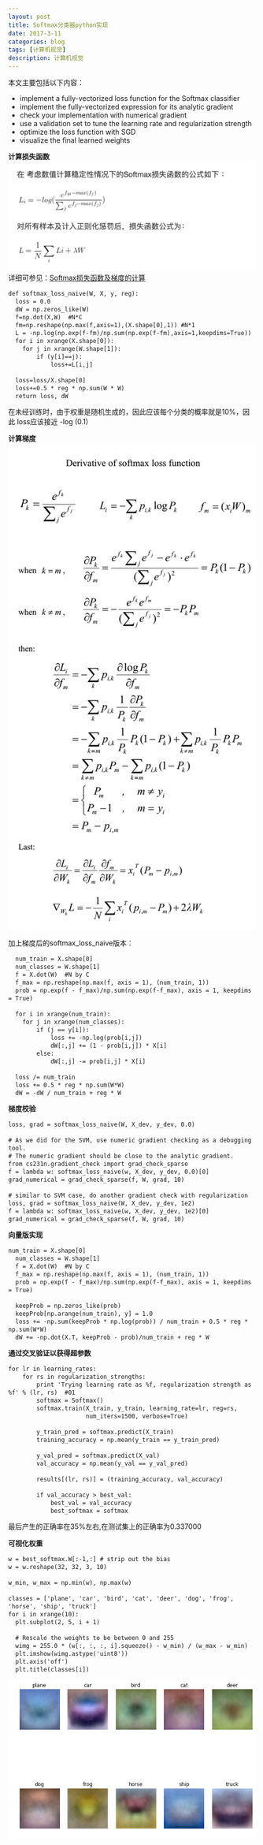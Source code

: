```yaml
---
layout: post
title: Softmax分类器python实现
date: 2017-3-11
categories: blog
tags: [计算机视觉]
description: 计算机视觉
---
```


本文主要包括以下内容：        

- implement a fully-vectorized loss function for the Softmax classifier
- implement the fully-vectorized expression for its analytic gradient
- check your implementation with numerical gradient
- use a validation set to tune the learning rate and regularization strength
- optimize the loss function with SGD
- visualize the final learned weights

**计算损失函数**           
![](https://raw.githubusercontent.com/whuhan2013/myImage/master/cs231n/chapter9/p1.png)
详细可参见：[Softmax损失函数及梯度的计算](https://zhuanlan.zhihu.com/p/21485970)       

```
def softmax_loss_naive(W, X, y, reg):
  loss = 0.0
  dW = np.zeros_like(W)
  f=np.dot(X,W)  #N*C
  fm=np.reshape(np.max(f,axis=1),(X.shape[0],1)) #N*1
  L = -np.log(np.exp(f-fm)/np.sum(np.exp(f-fm),axis=1,keepdims=True))
  for i in xrange(X.shape[0]):
    for j in xrange(W.shape[1]):
        if (y[i]==j):
            loss+=L[i,j]
            
  loss=loss/X.shape[0]
  loss+=0.5 * reg * np.sum(W * W)
  return loss, dW
```

在未经训练时，由于权重是随机生成的，因此应该每个分类的概率就是10%，因此 loss应该接近 -log (0.1) 

**计算梯度**         
![](https://raw.githubusercontent.com/whuhan2013/myImage/master/cs231n/chapter9/p2.png)

加上梯度后的softmax_loss_naive版本：

```
  num_train = X.shape[0]
  num_classes = W.shape[1]  
  f = X.dot(W)  #N by C
  f_max = np.reshape(np.max(f, axis = 1), (num_train, 1))
  prob = np.exp(f - f_max)/np.sum(np.exp(f-f_max), axis = 1, keepdims = True)
  
  for i in xrange(num_train):
    for j in xrange(num_classes):
        if (j == y[i]):
            loss += -np.log(prob[i,j])
            dW[:,j] += (1 - prob[i,j]) * X[i]
        else:
            dW[:,j] -= prob[i,j] * X[i]
            
  loss /= num_train
  loss += 0.5 * reg * np.sum(W*W)
  dW = -dW / num_train + reg * W
```

**梯度校验**         

```
loss, grad = softmax_loss_naive(W, X_dev, y_dev, 0.0)

# As we did for the SVM, use numeric gradient checking as a debugging tool.
# The numeric gradient should be close to the analytic gradient.
from cs231n.gradient_check import grad_check_sparse
f = lambda w: softmax_loss_naive(w, X_dev, y_dev, 0.0)[0]
grad_numerical = grad_check_sparse(f, W, grad, 10)

# similar to SVM case, do another gradient check with regularization
loss, grad = softmax_loss_naive(W, X_dev, y_dev, 1e2)
f = lambda w: softmax_loss_naive(w, X_dev, y_dev, 1e2)[0]
grad_numerical = grad_check_sparse(f, W, grad, 10)
```

**向量版实现**         

```
num_train = X.shape[0]
  num_classes = W.shape[1]
  f = X.dot(W)  #N by C
  f_max = np.reshape(np.max(f, axis = 1), (num_train, 1))
  prob = np.exp(f - f_max)/np.sum(np.exp(f-f_max), axis = 1, keepdims = True)

  keepProb = np.zeros_like(prob)
  keepProb[np.arange(num_train), y] = 1.0
  loss += -np.sum(keepProb * np.log(prob)) / num_train + 0.5 * reg * np.sum(W*W)
  dW += -np.dot(X.T, keepProb - prob)/num_train + reg * W
```

**通过交叉验证以获得超参数**          

```
for lr in learning_rates:
    for rs in regularization_strengths:
        print 'Trying learning rate as %f, regularization strength as %f' % (lr, rs)  #01
        softmax = Softmax()
        softmax.train(X_train, y_train, learning_rate=lr, reg=rs,
                      num_iters=1500, verbose=True)
        
        y_train_pred = softmax.predict(X_train)
        training_accuracy = np.mean(y_train == y_train_pred)
        
        y_val_pred = softmax.predict(X_val)
        val_accuracy = np.mean(y_val == y_val_pred)
        
        results[(lr, rs)] = (training_accuracy, val_accuracy)

        if val_accuracy > best_val:
            best_val = val_accuracy
            best_softmax = softmax
```

最后产生的正确率在35%左右,在测试集上的正确率为0.337000


**可视化权重**           

```
w = best_softmax.W[:-1,:] # strip out the bias
w = w.reshape(32, 32, 3, 10)

w_min, w_max = np.min(w), np.max(w)

classes = ['plane', 'car', 'bird', 'cat', 'deer', 'dog', 'frog', 'horse', 'ship', 'truck']
for i in xrange(10):
  plt.subplot(2, 5, i + 1)
  
  # Rescale the weights to be between 0 and 255
  wimg = 255.0 * (w[:, :, :, i].squeeze() - w_min) / (w_max - w_min)
  plt.imshow(wimg.astype('uint8'))
  plt.axis('off')
  plt.title(classes[i])
```

![](https://raw.githubusercontent.com/whuhan2013/myImage/master/cs231n/chapter9/p3.png)


